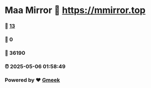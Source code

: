 # Maa Mirror :link: https://mmirror.top 
### :page_facing_up: [13](https://mmirror.top/tag.html) 
### :speech_balloon: 0 
### :hibiscus: 36190 
### :alarm_clock: 2025-05-06 01:58:49 
### Powered by :heart: [Gmeek](https://github.com/Meekdai/Gmeek)
